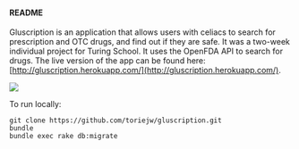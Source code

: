 #### README

Gluscription is an application that allows users with celiacs to search for prescription and OTC drugs, and find out if they are safe. It was a two-week individual project for Turing School. It uses the OpenFDA API to search for drugs. The live version of the app can be found here: [http://gluscription.herokuapp.com/](http://gluscription.herokuapp.com/).

![](http://recordit.co/HJEiwA2isk)

To run locally:

`git clone https://github.com/toriejw/gluscription.git`  
`bundle`  
`bundle exec rake db:migrate`  
